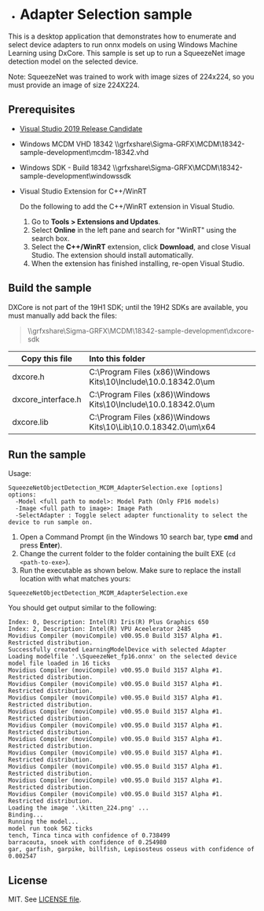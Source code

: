 * # Adapter Selection sample

This is a desktop application that demonstrates how to enumerate and select device adapters to run onnx models on using Windows Machine Learning using DxCore. This sample is set up to run a SqueezeNet image detection model on the selected device.

Note: SqueezeNet was trained to work with image sizes of 224x224, so you must provide an image of size 224X224.

## Prerequisites

- [Visual Studio 2019 Release Candidate](https://devblogs.microsoft.com/visualstudio/visual-studio-2019-release-candidate-rc-now-available/)
- Windows MCDM VHD 18342 \\\grfxshare\Sigma-GRFX\MCDM\18342-sample-development\mcdm-18342.vhd
- Windows SDK - Build 18342 \\\grfxshare\Sigma-GRFX\MCDM\18342-sample-development\windowssdk
- Visual Studio Extension for C++/WinRT

  Do the following to add the C++/WinRT extension in Visual Studio.
  1. Go to **Tools > Extensions and Updates**. 
  2. Select **Online** in the left pane and search for "WinRT" using the search box.
  3. Select the **C++/WinRT** extension, click **Download**, and close Visual Studio. The extension should install automatically.
  4. When the extension has finished installing, re-open Visual Studio.

## Build the sample

DXCore is not part of the 19H1 SDK; until the 19H2 SDKs are available, you must manually add back the files:

>\\\grfxshare\Sigma-GRFX\MCDM\18342-sample-development\dxcore-sdk

Copy this file | Into this folder
| ------------- |:-------------|
dxcore.h |	C:\Program Files (x86)\Windows Kits\10\Include\10.0.18342.0\um
dxcore_interface.h |	C:\Program Files (x86)\Windows Kits\10\Include\10.0.18342.0\um
dxcore.lib |	C:\Program Files (x86)\Windows Kits\10\Lib\10.0.18342.0\um\x64


## Run the sample
Usage:
```
SqueezeNetObjectDetection_MCDM_AdapterSelection.exe [options]
options:
  -Model <full path to model>: Model Path (Only FP16 models)
  -Image <full path to image>: Image Path
  -SelectAdapter : Toggle select adapter functionality to select the device to run sample on.
```


1. Open a Command Prompt (in the Windows 10 search bar, type **cmd** and press **Enter**).
2. Change the current folder to the folder containing the built EXE (`cd <path-to-exe>`).
3. Run the executable as shown below. Make sure to replace the install location with what matches yours:
  ```
  SqueezeNetObjectDetection_MCDM_AdapterSelection.exe
  ```
You should get output similar to the following:
  ```
  Index: 0, Description: Intel(R) Iris(R) Plus Graphics 650
  Index: 2, Description: Intel(R) VPU Aceelerator 2485
Movidius Compiler (moviCompile) v00.95.0 Build 3157 Alpha #1. Restricted distribution.
Successfully created LearningModelDevice with selected Adapter
Loading modelfile '.\SqueezeNet_fp16.onnx' on the selected device
model file loaded in 16 ticks
Movidius Compiler (moviCompile) v00.95.0 Build 3157 Alpha #1. Restricted distribution.
Movidius Compiler (moviCompile) v00.95.0 Build 3157 Alpha #1. Restricted distribution.
Movidius Compiler (moviCompile) v00.95.0 Build 3157 Alpha #1. Restricted distribution.
Movidius Compiler (moviCompile) v00.95.0 Build 3157 Alpha #1. Restricted distribution.
Movidius Compiler (moviCompile) v00.95.0 Build 3157 Alpha #1. Restricted distribution.
Movidius Compiler (moviCompile) v00.95.0 Build 3157 Alpha #1. Restricted distribution.
Movidius Compiler (moviCompile) v00.95.0 Build 3157 Alpha #1. Restricted distribution.
Movidius Compiler (moviCompile) v00.95.0 Build 3157 Alpha #1. Restricted distribution.
Movidius Compiler (moviCompile) v00.95.0 Build 3157 Alpha #1. Restricted distribution.
Movidius Compiler (moviCompile) v00.95.0 Build 3157 Alpha #1. Restricted distribution.
Loading the image '.\kitten_224.png' ...
Binding...
Running the model...
model run took 562 ticks
tench, Tinca tinca with confidence of 0.738499
barracouta, snoek with confidence of 0.254980
gar, garfish, garpike, billfish, Lepisosteus osseus with confidence of 0.002547
  ```



## License

MIT. See [LICENSE file](https://github.com/Microsoft/Windows-Machine-Learning/blob/master/LICENSE).